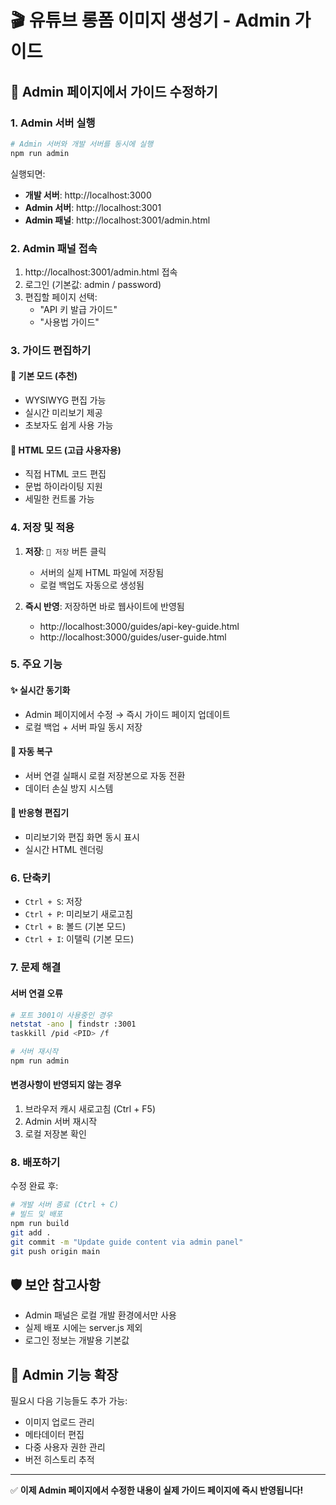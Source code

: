 # 🎬 유튜브 롱폼 이미지 생성기 - Admin 가이드

## 🚀 Admin 페이지에서 가이드 수정하기

### 1. Admin 서버 실행

```bash
# Admin 서버와 개발 서버를 동시에 실행
npm run admin
```

실행되면:
- **개발 서버**: http://localhost:3000 
- **Admin 서버**: http://localhost:3001
- **Admin 패널**: http://localhost:3001/admin.html

### 2. Admin 패널 접속

1. http://localhost:3001/admin.html 접속
2. 로그인 (기본값: admin / password)
3. 편집할 페이지 선택:
   - "API 키 발급 가이드"
   - "사용법 가이드"

### 3. 가이드 편집하기

#### 📝 기본 모드 (추천)
- WYSIWYG 편집 가능
- 실시간 미리보기 제공
- 초보자도 쉽게 사용 가능

#### 🔧 HTML 모드 (고급 사용자용)
- 직접 HTML 코드 편집
- 문법 하이라이팅 지원
- 세밀한 컨트롤 가능

### 4. 저장 및 적용

1. **저장**: `💾 저장` 버튼 클릭
   - 서버의 실제 HTML 파일에 저장됨
   - 로컬 백업도 자동으로 생성됨

2. **즉시 반영**: 저장하면 바로 웹사이트에 반영됨
   - http://localhost:3000/guides/api-key-guide.html
   - http://localhost:3000/guides/user-guide.html

### 5. 주요 기능

#### ✨ 실시간 동기화
- Admin 페이지에서 수정 → 즉시 가이드 페이지 업데이트
- 로컬 백업 + 서버 파일 동시 저장

#### 🔄 자동 복구
- 서버 연결 실패시 로컬 저장본으로 자동 전환
- 데이터 손실 방지 시스템

#### 📱 반응형 편집기
- 미리보기와 편집 화면 동시 표시
- 실시간 HTML 렌더링

### 6. 단축키

- `Ctrl + S`: 저장
- `Ctrl + P`: 미리보기 새로고침
- `Ctrl + B`: 볼드 (기본 모드)
- `Ctrl + I`: 이탤릭 (기본 모드)

### 7. 문제 해결

#### 서버 연결 오류
```bash
# 포트 3001이 사용중인 경우
netstat -ano | findstr :3001
taskkill /pid <PID> /f

# 서버 재시작
npm run admin
```

#### 변경사항이 반영되지 않는 경우
1. 브라우저 캐시 새로고침 (Ctrl + F5)
2. Admin 서버 재시작
3. 로컬 저장본 확인

### 8. 배포하기

수정 완료 후:

```bash
# 개발 서버 종료 (Ctrl + C)
# 빌드 및 배포
npm run build
git add .
git commit -m "Update guide content via admin panel"
git push origin main
```

## 🛡️ 보안 참고사항

- Admin 패널은 로컬 개발 환경에서만 사용
- 실제 배포 시에는 server.js 제외
- 로그인 정보는 개발용 기본값

## 🎯 Admin 기능 확장

필요시 다음 기능들도 추가 가능:
- 이미지 업로드 관리
- 메타데이터 편집
- 다중 사용자 권한 관리
- 버전 히스토리 추적

---

✅ **이제 Admin 페이지에서 수정한 내용이 실제 가이드 페이지에 즉시 반영됩니다!**